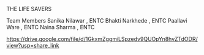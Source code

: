 THE LIFE SAVERS 

Team Members 
Sanika Nilawar , ENTC
Bhakti Narkhede , ENTC
Paallavi Ware , ENTC
Naina Sharma , ENTC

https://drive.google.com/file/d/1GkxmZggmiLSpzedv9QUOpYn8hvZTdODR/view?usp=share_link
